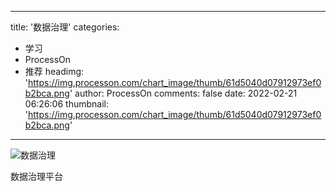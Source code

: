 
---
title: '数据治理'
categories: 
 - 学习
 - ProcessOn
 - 推荐
headimg: 'https://img.processon.com/chart_image/thumb/61d5040d07912973ef0b2bca.png'
author: ProcessOn
comments: false
date: 2022-02-21 06:26:06
thumbnail: 'https://img.processon.com/chart_image/thumb/61d5040d07912973ef0b2bca.png'
---

<div>   
<img class="thumb" alt="数据治理" src="https://img.processon.com/chart_image/thumb/61d5040d07912973ef0b2bca.png" referrerpolicy="no-referrer">
<p>数据治理平台</p>  
</div>
            